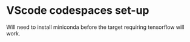 # VScode codespaces set-up

Will need to install miniconda before the target requiring tensorflow will work. 